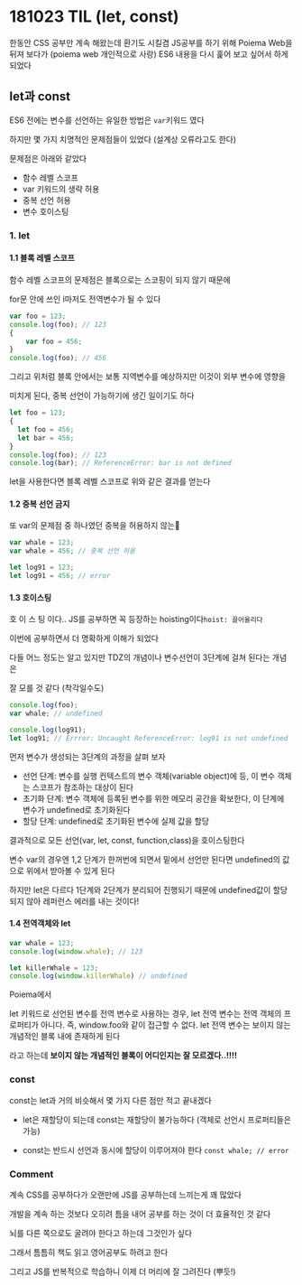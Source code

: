 # 181023 TIL (let, const)

한동안 CSS 공부만 계속 해왔는데 환기도 시킬겸 JS공부를 하기 위해 Poiema Web을 뒤져 보다가 (poiema web 개인적으로 사랑) ES6 내용을 다시 훑어 보고 싶어서 하게 되었다

## let과 const

ES6 전에는 변수를 선언하는 유일한 방법은 `var`키워드 였다

하지만 몇 가지 치명적인 문제점들이 있었다 (설계상 오류라고도 한다)

문제점은 아래와 같았다

- 함수 레벨 스코프
- var 키워드의 생략 허용
- 중복 선언 허용
- 변수 호이스팅

### 1. let

#### 1.1 블록 레벨 스코프

함수 레벨 스코프의 문제점은 블록으로는 스코핑이 되지 않기 때문에

for문 안에 쓰인 i마저도 전역변수가 될 수 있다

```js
var foo = 123;
console.log(foo); // 123
{
    var foo = 456;
}
console.log(foo); // 456
```

그리고 위처럼 블록 안에서는 보통 지역변수를 예상하지만 이것이 외부 변수에 영향을

미치게 된다,  중복 선언이 가능하기에 생긴 일이기도 하다

```js
let foo = 123;
{
  let foo = 456;
  let bar = 456;
}
console.log(foo); // 123
console.log(bar); // ReferenceError: bar is not defined
```

let을 사용한다면 블록 레벨 스코프로 위와 같은 결과를 얻는다



#### 1.2 중복 선언 금지

또 var의 문제점 중 하나였던 중복을 허용하지 않는

```js
var whale = 123;
var whale = 456; // 중복 선언 허용

let log91 = 123;
let log91 = 456; // error
```



#### 1.3 호이스팅

호 이 스 팅 이다.. JS를 공부하면 꼭 등장하는 hoisting이다`hoist: 끌어올리다  `

이번에 공부하면서 더 명확하게 이해가 되었다

다들 어느 정도는 알고 있지만 TDZ의 개념이나 변수선언이 3단계에 걸쳐 된다는 개념은

잘 모를 것 같다 (착각일수도)

```js
console.log(foo);
var whale; // undefined

console.log(log91);
let log91; // Errror: Uncaught ReferenceError: log91 is not undefined
```

먼저 변수가 생성되는 3단계의 과정을 살펴 보자

- 선언 단계: 변수를 실행 컨텍스트의 변수 객체(variable object)에 등, 이 변수 객체는 스코프가 참조하는 대상이 된다
- 초기화 단계: 변수 객체에 등록된 변수를 위한 메모리 공간을 확보한다, 이 단계에 변수가 undefined로 초기화된다
- 할당 단계: undefined로 초기화된 변수에 실제 값을 할당

결과적으로 모든 선언(var, let, const, function,class)을 호이스팅한다

변수 var의 경우엔 1,2 단계가 한꺼번에 되면서 밑에서 선언만 된다면 undefined의 값으로 위에서 받아볼 수 있게 된다

하지만 let은 다르다 1단계와 2단계가 분리되어 진행되기 때문에 undefined값이 할당되지 않아 레퍼런스 에러를 내는 것이다!

#### 1.4 전역객체와 let

```js
var whale = 123;
console.log(window.whale); // 123

let killerWhale = 123;
console.log(window.killerWhale) // undefined
```

Poiema에서

let 키워드로 선언된 변수를 전역 변수로 사용하는 경우, let 전역 변수는 전역 객체의 프로퍼티가 아니다. 즉, window.foo와 같이 접근할 수 없다. let 전역 변수는 보이지 않는 개념적인 블록 내에 존재하게 된다

라고 하는데 **보이지 않는 개념적인 블록이 어디인지는 잘 모르겠다..!!!!**

### const

const는 let과 거의 비슷해서 몇 가지 다른 점만 적고 끝내겠다

- let은 재할당이 되는데 const는 재할당이 불가능하다 (객체로 선언시 프로퍼티들은 가능)

- const는 반드시 선언과 동시에 할당이 이루어져야 한다 `const whale; // error`



### Comment

계속 CSS를 공부하다가 오랜만에 JS를 공부하는데 느끼는게 꽤 많았다

개발을 계속 하는 것보다 오히려 틈을 내어 공부를 하는 것이 더 효율적인 것 같다

뇌를 다른 쪽으로도 굴려야 한다고 하는데 그것인가 싶다

그래서 틈틈히 책도 읽고 영어공부도 하려고 한다

그리고 JS를 반복적으로 학습하니 이제 더 머리에 잘 그려진다 (뿌듯!)
